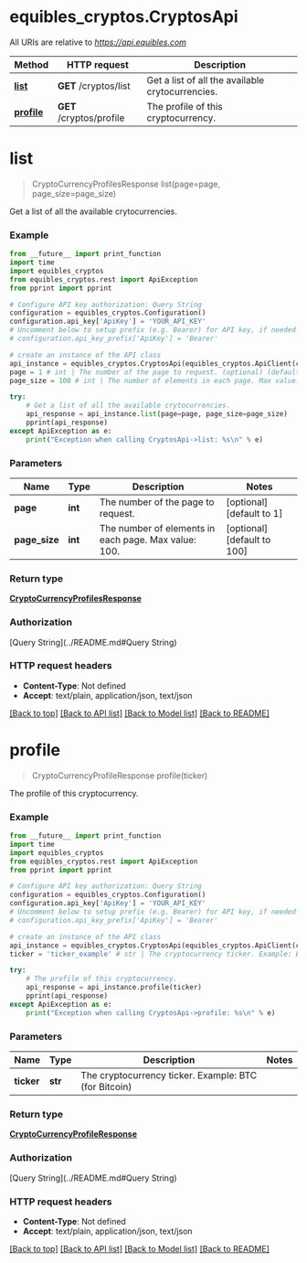 # equibles_cryptos.CryptosApi

All URIs are relative to *https://api.equibles.com*

Method | HTTP request | Description
------------- | ------------- | -------------
[**list**](CryptosApi.md#list) | **GET** /cryptos/list | Get a list of all the available crytocurrencies.
[**profile**](CryptosApi.md#profile) | **GET** /cryptos/profile | The profile of this cryptocurrency.

# **list**
> CryptoCurrencyProfilesResponse list(page=page, page_size=page_size)

Get a list of all the available crytocurrencies.

### Example
```python
from __future__ import print_function
import time
import equibles_cryptos
from equibles_cryptos.rest import ApiException
from pprint import pprint

# Configure API key authorization: Query String
configuration = equibles_cryptos.Configuration()
configuration.api_key['ApiKey'] = 'YOUR_API_KEY'
# Uncomment below to setup prefix (e.g. Bearer) for API key, if needed
# configuration.api_key_prefix['ApiKey'] = 'Bearer'

# create an instance of the API class
api_instance = equibles_cryptos.CryptosApi(equibles_cryptos.ApiClient(configuration))
page = 1 # int | The number of the page to request. (optional) (default to 1)
page_size = 100 # int | The number of elements in each page. Max value: 100. (optional) (default to 100)

try:
    # Get a list of all the available crytocurrencies.
    api_response = api_instance.list(page=page, page_size=page_size)
    pprint(api_response)
except ApiException as e:
    print("Exception when calling CryptosApi->list: %s\n" % e)
```

### Parameters

Name | Type | Description  | Notes
------------- | ------------- | ------------- | -------------
 **page** | **int**| The number of the page to request. | [optional] [default to 1]
 **page_size** | **int**| The number of elements in each page. Max value: 100. | [optional] [default to 100]

### Return type

[**CryptoCurrencyProfilesResponse**](CryptoCurrencyProfilesResponse.md)

### Authorization

[Query String](../README.md#Query String)

### HTTP request headers

 - **Content-Type**: Not defined
 - **Accept**: text/plain, application/json, text/json

[[Back to top]](#) [[Back to API list]](../README.md#documentation-for-api-endpoints) [[Back to Model list]](../README.md#documentation-for-models) [[Back to README]](../README.md)

# **profile**
> CryptoCurrencyProfileResponse profile(ticker)

The profile of this cryptocurrency.

### Example
```python
from __future__ import print_function
import time
import equibles_cryptos
from equibles_cryptos.rest import ApiException
from pprint import pprint

# Configure API key authorization: Query String
configuration = equibles_cryptos.Configuration()
configuration.api_key['ApiKey'] = 'YOUR_API_KEY'
# Uncomment below to setup prefix (e.g. Bearer) for API key, if needed
# configuration.api_key_prefix['ApiKey'] = 'Bearer'

# create an instance of the API class
api_instance = equibles_cryptos.CryptosApi(equibles_cryptos.ApiClient(configuration))
ticker = 'ticker_example' # str | The cryptocurrency ticker. Example: BTC (for Bitcoin)

try:
    # The profile of this cryptocurrency.
    api_response = api_instance.profile(ticker)
    pprint(api_response)
except ApiException as e:
    print("Exception when calling CryptosApi->profile: %s\n" % e)
```

### Parameters

Name | Type | Description  | Notes
------------- | ------------- | ------------- | -------------
 **ticker** | **str**| The cryptocurrency ticker. Example: BTC (for Bitcoin) | 

### Return type

[**CryptoCurrencyProfileResponse**](CryptoCurrencyProfileResponse.md)

### Authorization

[Query String](../README.md#Query String)

### HTTP request headers

 - **Content-Type**: Not defined
 - **Accept**: text/plain, application/json, text/json

[[Back to top]](#) [[Back to API list]](../README.md#documentation-for-api-endpoints) [[Back to Model list]](../README.md#documentation-for-models) [[Back to README]](../README.md)

